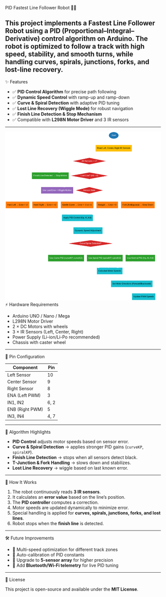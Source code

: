 PID Fastest Line Follower Robot 🚗💨

This project implements a **Fastest Line Follower Robot** using a **PID (Proportional–Integral–Derivative) control algorithm** on Arduino.
The robot is optimized to follow a track with **high speed, stability, and smooth turns**, while handling **curves, spirals, junctions, forks, and lost-line recovery**.
---
✨ Features
* ✅ **PID Control Algorithm** for precise path following
* ✅ **Dynamic Speed Control** with ramp-up and ramp-down
* ✅ **Curve & Spiral Detection** with adaptive PID tuning
* ✅ **Lost Line Recovery (Wiggle Mode)** for robust navigation
* ✅ **Finish Line Detection & Stop Mechanism**
* ✅ Compatible with **L298N Motor Driver** and 3 IR sensors
---
![image alt](https://github.com/MohanKrishnapalle/PID-Fastest-Line-Follower-Robot/blob/main/PID_Line_Follower_Flowchart.png?raw=true)
⚡ Hardware Requirements
* Arduino UNO / Nano / Mega
* L298N Motor Driver
* 2 × DC Motors with wheels
* 3 × IR Sensors (Left, Center, Right)
* Power Supply (Li-ion/Li-Po recommended)
* Chassis with caster wheel
---
🔧 Pin Configuration

| Component       | Pin  |
| --------------- | ---- |
| Left Sensor     | 10   |
| Center Sensor   | 9    |
| Right Sensor    | 8    |
| ENA (Left PWM)  | 3    |
| IN1, IN2        | 6, 2 |
| ENB (Right PWM) | 5    |
| IN3, IN4        | 4, 7 |

---

📌 Algorithm Highlights

* **PID Control** adjusts motor speeds based on sensor error.
* **Curve & Spiral Detection** → applies stronger PID gains (`curveKP`, `spiralKP`).
* **Finish Line Detection** → stops when all sensors detect black.
* **T-Junction & Fork Handling** → slows down and stabilizes.
* **Lost Line Recovery** → wiggle based on last known error.
---
🚀 How It Works

1. The robot continuously reads **3 IR sensors**.
2. It calculates an **error value** based on the line’s position.
3. The **PID controller** computes a correction.
4. Motor speeds are updated dynamically to minimize error.
5. Special handling is applied for **curves, spirals, junctions, forks, and lost lines**.
6. Robot stops when the **finish line** is detected.

---

🛠️ Future Improvements

* 🔹 Multi-speed optimization for different track zones
* 🔹 Auto-calibration of PID constants
* 🔹 Upgrade to **5-sensor array** for higher precision
* 🔹 Add **Bluetooth/Wi-Fi telemetry** for live PID tuning

---

📜 License

This project is open-source and available under the **MIT License**.
